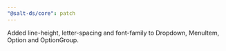 ```yaml
---
"@salt-ds/core": patch
---
```


Added line-height, letter-spacing and font-family to Dropdown, MenuItem, Option and OptionGroup.
